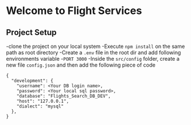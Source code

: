 # Welcome to Flight Services

## Project Setup
-clone the project on your local system
-Execute `npm install` on the same path as root directory
-Create a `.env` file in the root dir and add following environments variable 
  -`PORT 3000`
-Inside the `src/config` folder, create a new file `config.json` and then add the following piece of code

```
{
  "development": {
    "username": <Your DB login name>,
    "password": <Your local sql password>,
    "database": "Flights_Search_DB_DEV",
    "host": "127.0.0.1",
    "dialect": "mysql"
  },
}  

